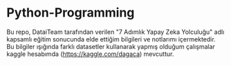 # Python-Programming
Bu repo, DataiTeam tarafından verilen "7 Adımlık Yapay Zeka Yolculuğu" adlı kapsamlı eğitim sonucunda elde ettiğim bilgileri ve notlarımı içermektedir. Bu bilgiler ışığında farklı datasetler kullanarak yapmış olduğum çalışmalar kaggle hesabımda (https://kaggle.com/dagaca) mevcuttur. 
